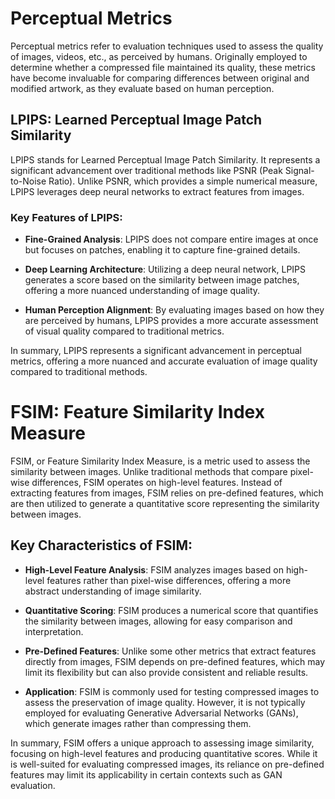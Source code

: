 # Perceptual Metrics

Perceptual metrics refer to evaluation techniques used to assess the quality of images, videos, etc., as perceived by humans. Originally employed to determine whether a compressed file maintained its quality, these metrics have become invaluable for comparing differences between original and modified artwork, as they evaluate based on human perception.

## LPIPS: Learned Perceptual Image Patch Similarity

LPIPS stands for Learned Perceptual Image Patch Similarity. It represents a significant advancement over traditional methods like PSNR (Peak Signal-to-Noise Ratio). Unlike PSNR, which provides a simple numerical measure, LPIPS leverages deep neural networks to extract features from images. 

### Key Features of LPIPS:

- **Fine-Grained Analysis**: LPIPS does not compare entire images at once but focuses on patches, enabling it to capture fine-grained details.
  
- **Deep Learning Architecture**: Utilizing a deep neural network, LPIPS generates a score based on the similarity between image patches, offering a more nuanced understanding of image quality.

- **Human Perception Alignment**: By evaluating images based on how they are perceived by humans, LPIPS provides a more accurate assessment of visual quality compared to traditional metrics.

In summary, LPIPS represents a significant advancement in perceptual metrics, offering a more nuanced and accurate evaluation of image quality compared to traditional methods.

# FSIM: Feature Similarity Index Measure

FSIM, or Feature Similarity Index Measure, is a metric used to assess the similarity between images. Unlike traditional methods that compare pixel-wise differences, FSIM operates on high-level features. Instead of extracting features from images, FSIM relies on pre-defined features, which are then utilized to generate a quantitative score representing the similarity between images.

## Key Characteristics of FSIM:

- **High-Level Feature Analysis**: FSIM analyzes images based on high-level features rather than pixel-wise differences, offering a more abstract understanding of image similarity.

- **Quantitative Scoring**: FSIM produces a numerical score that quantifies the similarity between images, allowing for easy comparison and interpretation.

- **Pre-Defined Features**: Unlike some other metrics that extract features directly from images, FSIM depends on pre-defined features, which may limit its flexibility but can also provide consistent and reliable results.

- **Application**: FSIM is commonly used for testing compressed images to assess the preservation of image quality. However, it is not typically employed for evaluating Generative Adversarial Networks (GANs), which generate images rather than compressing them.

In summary, FSIM offers a unique approach to assessing image similarity, focusing on high-level features and producing quantitative scores. While it is well-suited for evaluating compressed images, its reliance on pre-defined features may limit its applicability in certain contexts such as GAN evaluation.

